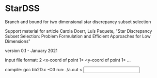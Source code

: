 # StarDSS
Branch and bound for two dimensional star discrepancy subset selection

Support material for article
Carola Doerr, Luís Paquete, "Star Discrepancy Subset Selection: Problem
Formulation and Efficient Approaches for Low Dimensions"

version 0.1 -  January 2021

input file format:
2 <n> <m>
<x-coord of point 1> <y-coord of point 1>
   ...
<x-coord of point n> <y-coord of point n>

compile: gcc bb2D.c -O3
run:     ./a.out < <input file>
